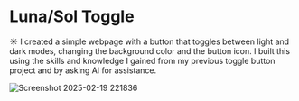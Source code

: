 # Luna/Sol Toggle
☀️ I created a simple webpage with a button that toggles between light and dark modes, changing the background color and the button icon. I built this using the skills and knowledge I gained from my previous toggle button project and by asking AI for assistance.

![Screenshot 2025-02-19 221836](https://github.com/user-attachments/assets/e1823536-1f6a-4042-b5f2-61ed715174fe)


